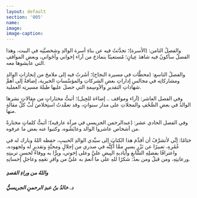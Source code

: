 ```yaml
---
layout: default
section: '005'
name:
image:
image-caption:
---
```


والفصلُ الثامن: (الأسرة)؛ تحدَّثتُ فيه عن بناءِ أسرة الوالدِ وشخصيَّتِه في البيت، وهذا الفصلُ سأكونُ فيه شاهدَ عِيانٍ؛ مُستعينًا بنماذجَ من آراء إخواني وأخَواتي، وبعضِ المواقفِ التي عايشوها معه.

والفصلُ التاسع: (محطَّات في مسيرة النجاح)؛ أشَرتُ فيه إلى ملامحَ من إنجازاتِ الوالدِ ومشاركاتِه في مجالسِ إداراتِ بعضِ الشركاتِ والمؤسَّساتِ الخيرية، إضافةً إلى أهمِّ شهاداتِ التقديرِ والأوسِمةِ التي حصلَ عليها طيلةَ مسيرتِه العملية.

وفي الفصل العاشر: (آراء ومواقف .. إضاءَة للجِيل)؛ أثبتُّ مختاراتٍ من مقالاتٍ نشرها الوالدُ في بعضِ الصُّحُفِ والمجلاتِ على مدار سنواتٍ، وقد تعمَّدتُ استِخلاصَ لُبِّ كلِّ مقالةٍ منها.

وفي الفصل الحادي عشر: (عبدالرحمن الجريسي في مرآة عارفيه)؛ أثبتُّ كلماتٍ مختارةً من أشخاص عاشروا الوالد وعايَشُوه، وكتبوا عنه بعض ما عرفوه.

ختامًا: إنِّي لأتشرَّفُ أن أقدِّمَ هذا الكتابَ إلى سيِّدي الوالدِ الحبيبِ، حفظه اللهُ وبارك له في عُمُرِهِ، تعبيرًا عن نَزْرٍ يسيرٍ ممَّا أُكِنُّه في صدري من إجلالٍ ومحبَّةٍ وتقديرٍ له ولجهوده، واعترافًا بفضلِهِ السَّابغِ وأياديهِ البِيضِ عليَّ وعلى إخوتي، وبِرًّا به ووفاءً لحسنِ تربيتِهِ ورعايتِهِ، ومن قبلُ ومن بعدُ: شكرًا للهِ على ما أنعمَ به عليَّ من وافرِ نعَمِهِ وعاجلِ إحسانِهِ.

<h5 class="center">
واللهُ من وراءِ القصدِ
</h5>
<h5 class="left">
د. خالدُ بنُ عبدِ الرحمنِ الجريسيُّ
</h5>